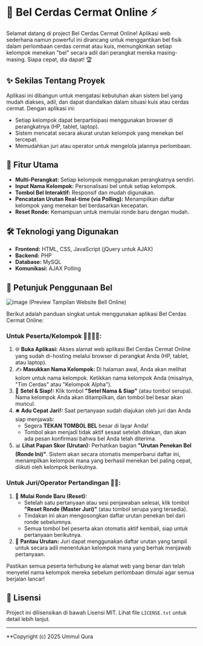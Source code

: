 # 🔔 Bel Cerdas Cermat Online ⚡

Selamat datang di project Bel Cerdas Cermat Online! Aplikasi web sederhana namun powerful ini dirancang untuk menggantikan bel fisik dalam perlombaan cerdas cermat atau kuis, memungkinkan setiap kelompok menekan "bel" secara adil dari perangkat mereka masing-masing. Siapa cepat, dia dapat! 🏆

## ✨ Sekilas Tentang Proyek

Aplikasi ini dibangun untuk mengatasi kebutuhan akan sistem bel yang mudah diakses, adil, dan dapat diandalkan dalam situasi kuis atau cerdas cermat. Dengan aplikasi ini:
* Setiap kelompok dapat berpartisipasi menggunakan browser di perangkatnya (HP, tablet, laptop).
* Sistem mencatat secara akurat urutan kelompok yang menekan bel tercepat.
* Memudahkan juri atau operator untuk mengelola jalannya perlombaan.

## 🚀 Fitur Utama

* **Multi-Perangkat:** Setiap kelompok menggunakan perangkatnya sendiri.
* **Input Nama Kelompok:** Personalisasi bel untuk setiap kelompok.
* **Tombol Bel Interaktif:** Responsif dan mudah digunakan.
* **Pencatatan Urutan Real-time (via Polling):** Menampilkan daftar kelompok yang menekan bel berdasarkan kecepatan.
* **Reset Ronde:** Kemampuan untuk memulai ronde baru dengan mudah.

## 🛠️ Teknologi yang Digunakan

* **Frontend:** HTML, CSS, JavaScript (jQuery untuk AJAX)
* **Backend:** PHP
* **Database:** MySQL
* **Komunikasi:** AJAX Polling

## 📖 Petunjuk Penggunaan Bel

![image](https://github.com/user-attachments/assets/b5e327c2-3942-4448-9249-0ce8904d3857)
(Preview Tampilan Website Bell Online)

Berikut adalah panduan singkat untuk menggunakan aplikasi Bel Cerdas Cermat Online:

### Untuk Peserta/Kelompok 🙋‍♀️🙋‍♂️:

1.  🌐 **Buka Aplikasi:** Akses alamat web aplikasi Bel Cerdas Cermat Online yang sudah di-hosting melalui browser di perangkat Anda (HP, tablet, atau laptop).
2.  ✍️ **Masukkan Nama Kelompok:** Di halaman awal, Anda akan melihat kolom untuk nama kelompok. Ketikkan nama kelompok Anda (misalnya, "Tim Cerdas" atau "Kelompok Alpha").
3.  🚀 **Setel & Siap!:** Klik tombol **"Setel Nama & Siap"** (atau tombol serupa). Nama kelompok Anda akan ditampilkan, dan tombol bel besar akan muncul.
4.  🛎️ **Adu Cepat Jari!:** Saat pertanyaan sudah diajukan oleh juri dan Anda siap menjawab:
    * Segera **TEKAN TOMBOL BEL** besar di layar Anda!
    * Tombol akan menjadi tidak aktif sesaat setelah ditekan, dan akan ada pesan konfirmasi bahwa bel Anda telah diterima.
5.  📊 **Lihat Papan Skor (Urutan):** Perhatikan bagian **"Urutan Penekan Bel (Ronde Ini)"**. Sistem akan secara otomatis memperbarui daftar ini, menampilkan kelompok mana yang berhasil menekan bel paling cepat, diikuti oleh kelompok berikutnya.

### Untuk Juri/Operator Pertandingan 🧑‍⚖️:

1.  🔄 **Mulai Ronde Baru (Reset):**
    * Setelah satu pertanyaan atau sesi penjawaban selesai, klik tombol **"Reset Ronde (Master Juri)"** (atau tombol serupa yang tersedia).
    * Tindakan ini akan mengosongkan daftar urutan penekan bel dari ronde sebelumnya.
    * Semua tombol bel peserta akan otomatis aktif kembali, siap untuk pertanyaan berikutnya.
2.  👀 **Pantau Urutan:** Juri dapat menggunakan daftar urutan yang tampil untuk secara adil menentukan kelompok mana yang berhak menjawab pertanyaan.

Pastikan semua peserta terhubung ke alamat web yang benar dan telah menyetel nama kelompok mereka sebelum perlombaan dimulai agar semua berjalan lancar!

## 📜 Lisensi

Project ini dilisensikan di bawah Lisensi MIT. Lihat file `LICENSE.txt` untuk detail lebih lanjut.

---

**Copyright (c) 2025 Ummul Qura
